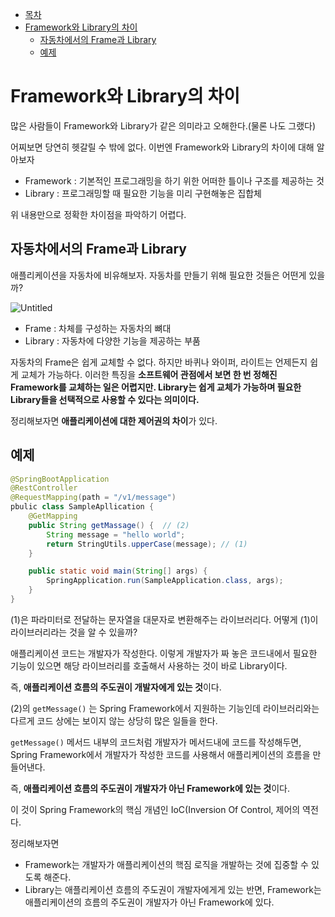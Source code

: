 * [목차](#목차)
* [Framework와 Library의 차이](#framework와-library의-차이)
    + [자동차에서의 Frame과 Library](#자동차에서의-frame과-library)
    + [예제](#예제)

# Framework와 Library의 차이

많은 사람들이 Framework와 Library가 같은 의미라고 오해한다.(물론 나도 그랬다)

어찌보면 당연히 헷갈릴 수 밖에 없다. 이번엔 Framework와 Library의 차이에 대해 알아보자

- Framework : 기본적인 프로그래밍을 하기 위한 어떠한 틀이나 구조를 제공하는 것
- Library : 프로그래밍할 때 필요한 기능을 미리 구현해놓은 집합체

위 내용만으로 정확한 차이점을 파악하기 어렵다.

## 자동차에서의 Frame과 Library

애플리케이션을 자동차에 비유해보자. 자동차를 만들기 위해 필요한 것들은 어떤게 있을까?

![Untitled](https://s3.us-west-2.amazonaws.com/secure.notion-static.com/49f0c244-c25e-43a0-b75a-d54bbbb0137d/Untitled.png?X-Amz-Algorithm=AWS4-HMAC-SHA256&X-Amz-Content-Sha256=UNSIGNED-PAYLOAD&X-Amz-Credential=AKIAT73L2G45EIPT3X45%2F20221011%2Fus-west-2%2Fs3%2Faws4_request&X-Amz-Date=20221011T115827Z&X-Amz-Expires=86400&X-Amz-Signature=b4cc8b9bea509c469f1708199a4ca387d68fff8708b37205521831ec60abb30a&X-Amz-SignedHeaders=host&response-content-disposition=filename%20%3D%22Untitled.png%22&x-id=GetObject)

- Frame :  차체를 구성하는 자동차의 뼈대
- Library : 자동차에 다양한 기능을 제공하는 부품

자동차의 Frame은 쉽게 교체할 수 없다. 하지만 바퀴나 와이퍼, 라이트는 언제든지 쉽게 교체가 가능하다. 이러한 특징을 **소프트웨어 관점에서 보면 한 번 정해진 Framework를 교체하는 일은 어렵지만. Library는 쉽게 교체가 가능하며 필요한 Library들을 선택적으로 사용할 수 있다는 의미이다.**

정리해보자면 **애플리케이션에 대한 제어권의 차이**가 있다.

## 예제

```java
@SpringBootApplication
@RestController
@RequestMapping(path = "/v1/message")
pbulic class SampleApllication {
	@GetMapping
	public String getMassage() {  // (2)
		String message = "hello world";
		return StringUtils.upperCase(message); // (1)
	}

	public static void main(String[] args) {
		SpringApplication.run(SampleApplication.class, args);
	}
}
```

(1)은 파라미터로 전달하는 문자열을 대문자로 변환해주는 라이브러리다. 어떻게 (1)이 라이브러리라는 것을 알 수 있을까? 

애플리케이션 코드는 개발자가 작성한다. 이렇게 개발자가 짜 놓은 코드내에서 필요한 기능이 있으면 해당 라이브러리를 호출해서 사용하는 것이 바로 Library이다. 

즉, **애플리케이션 흐름의 주도권이 개발자에게 있는 것**이다.  

(2)의 `getMessage()` 는 Spring Framework에서 지원하는 기능인데 라이브러리와는 다르게 코드 상에는 보이지 않는 상당히 많은 일들을 한다. 

`getMessage()` 메서드 내부의 코드처럼 개발자가 메서드내에 코드를 작성해두면, Spring Framework에서 개발자가 작성한 코드를 사용해서 애플리케이션의 흐름을 만들어낸다. 

즉, **애플리케이션 흐름의 주도권이 개발자가 아닌 Framework에 있는 것**이다.

이 것이 Spring Framework의 핵심 개념인 IoC(Inversion Of Control, 제어의 역전다.

정리해보자면

- Framework는 개발자가 애플리케이션의 핵짐 로직을 개발하는 것에 집중할 수 있도록 해준다.
- Library는 애플리케이션 흐름의 주도권이 개발자에게게 있는 반면, Framework는 애플리케이션의 흐름의 주도권이 개발자가 아닌 Framework에 있다.